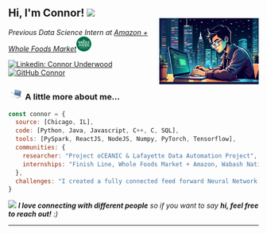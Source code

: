 <h2> Hi, I'm Connor! <img src="https://media.giphy.com/media/mGcNjsfWAjY5AEZNw6/giphy.gif" width="50"></h2>
<img align='right' src="./images/connor_study.jpg" width="200" style="position:relative; top:-20px;">
<p><em>Previous Data Science Intern at <a href="https://www.wholefoodsmarket.com/">Amazon + Whole Foods Market</a><img src="./images/wholefoods.png" width="30"></br>


</em></p>

[![Linkedin: Connor Underwood](https://img.shields.io/badge/-connorunderwood-blue?style=flat-square&logo=Linkedin&logoColor=white&link=https://www.linkedin.com/in/connorunderwood2004/)](https://www.linkedin.com/in/connorunderwood2004)
[![GitHub Connor](https://img.shields.io/github/followers/Connor-Underwood?label=follow&style=social)](https://github.com/Connor-Underwood)


### <img src="./gifs/laptopscroll.gif" width="30"> A little more about me...  
```javascript
const connor = {
  source: [Chicago, IL],
  code: [Python, Java, Javascript, C++, C, SQL],
  tools: [PySpark, ReactJS, NodeJS, Numpy, PyTorch, Tensorflow],
  communities: {
    researcher: "Project oCEANIC & Lafayette Data Automation Project",
    internships: "Finish Line, Whole Foods Market + Amazon, Wabash National"
  },
  challenges: "I created a fully connected feed forward Neural Network built from scatch to recognize hand-written digits!"
}
```

<img src="https://media.giphy.com/media/LnQjpWaON8nhr21vNW/giphy.gif" width="60"> <em><b>I love connecting with different people</b> so if you want to say <b>hi, feel free to reach out!</b> :)</em>

---
